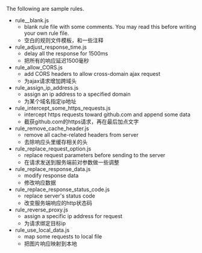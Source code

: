 The following are sample rules.

* rule__blank.js
    * blank rule file with some comments. You may read this before writing your own rule file.
    * 空白的规则文件模板，和一些注释
* rule_adjust_response_time.js
    * delay all the response for 1500ms
    * 把所有的响应延迟1500毫秒
* rule_allow_CORS.js
    * add CORS headers to allow cross-domain ajax request
    * 为ajax请求增加跨域头
* rule_assign_ip_address.js
    * assign an ip address to a specified domain
    * 为某个域名指定ip地址
* rule_intercept_some_https_requests.js
    * intercept https requests toward github.com and append some data
    * 截获github.com的https请求，再在最后加点文字
* rule_remove_cache_header.js
    * remove all cache-related headers from server
    * 去除响应头里缓存相关的头
* rule_replace_request_option.js
    * replace request parameters before sending to the server
    * 在请求发送到服务端前对参数做一些调整
* rule_replace_response_data.js
    * modify response data
    * 修改响应数据
* rule_replace_response_status_code.js
    * replace server's status code
    * 改变服务端响应的http状态码
* rule_reverse_proxy.js
    * assign a specific ip address for request
    * 为请求绑定目标ip
* rule_use_local_data.js
    * map some requests to local file
    * 把图片响应映射到本地